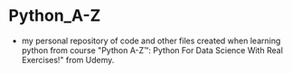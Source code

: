 # Python_A-Z
* my personal repository of code and other files created when learning python from course "Python A-Z™: Python For Data Science With Real Exercises!" from Udemy.
